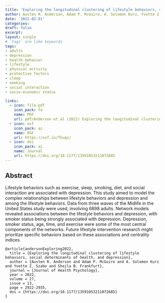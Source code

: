 ```yaml
---
title: 'Exploring the longitudinal clustering of lifestyle behaviors, social determinants of health, and depression'
author: Austen R. Anderson, Adam P. McGuire, A. Solomon Kurz, Yvette Z. Szabo, & Sheila B. Frankfurt
date: '2022-02-01'
categories:
draft: false
excerpt: 
layout: single
# `tags` are like keywords
tags:
- adults
- depression
- health behavior
- lifestyle
- physical activity
- protective factors
- sleep
- smoking
- social interaction
- socio-economic status

links:
  - icon: file-pdf
    icon_pack: fa
    name: PDF
    url: pdf/Anderson et al (2022) Exploring the longitudinal clustering of lifestyle behaviors, social determinants of health, and depression.pdf
  - icon: osf
    icon_pack: ai
    name: OSF
    url: https://osf.io/fhuqz/
  - icon: doi
    icon_pack: ai
    name: Journal
    url: https://doi.org/10.1177/13591053211072685  
---
```


## Abstract

Lifestyle behaviors such as exercise, sleep, smoking, diet, and social interaction are associated with depression. This study aimed to model the complex relationships between lifestyle behaviors and depression and among the lifestyle behaviors. Data from three waves of the Midlife in the United States study were used, involving 6898 adults. Network models revealed associations between the lifestyle behaviors and depression, with smoker status being strongly associated with depression. Depression, smoker status, age, time, and exercise were some of the most central components of the networks. Future lifestyle intervention research might prioritize specific behaviors based on these associations and centrality indices.

```{}
@article{andersonExploring2022,
  title = {Exploring the longitudinal clustering of lifestyle behaviors, social determinants of health, and depression},
  author = {Austen R. Anderson and Adam P. McGuire and A. Solomon Kurz and Yvette Z. Szabo and Sheila B. Frankfurt},
  journal = {Journal of Health Psychology},
  year = 2022,
  volume = 27,
  issue = 13,
  page = 2922-2935,
  doi = {https://doi.org/10.1177/13591053211072685}
}
```

